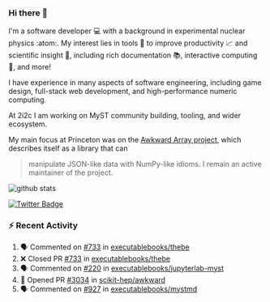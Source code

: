 ### Hi there 👋 

I'm a software developer 💻 with a background in experimental nuclear physics :atom:. My interest lies in tools :wrench: to improve productivity :chart_with_upwards_trend: and scientific insight :telescope:, including rich documentation 📚, interactive computing 🧮, and more! 

I have experience in many aspects of software engineering, including game design, full-stack web development, and high-performance numeric computing. 

At 2i2c I am working on MyST community building, tooling, and wider ecosystem. 

My main focus at Princeton was on the [Awkward Array project](awkward-array.org/), which describes itself as a library that can 
> manipulate JSON-like data with NumPy-like idioms. I remain an active maintainer of the project. 

![github stats](https://github-readme-stats.vercel.app/api?username=agoose77&show_icons=true&hide_rank=true&hide_title=true&bg_color=30,e76445,904e95&text_color=efe3ec&icon_color=efe3ec)
<!--
**agoose77/agoose77** is a ✨ _special_ ✨ repository because its `README.md` (this file) appears on your GitHub profile.

Here are some ideas to get you started:

- 🔭 I’m currently working on ...
- 🌱 I’m currently learning ...
- 👯 I’m looking to collaborate on ...
- 🤔 I’m looking for help with ...
- 💬 Ask me about ...
- 📫 How to reach me: ...
- 😄 Pronouns: ...
- ⚡ Fun fact: ...
-->

[![Twitter Badge](https://img.shields.io/twitter/follow/agoose77?style=flat-square&logo=Twitter&logoColor=white&color=cornflowerblue)](https://twitter.com/agoose77)

### :zap: Recent Activity

<!--START_SECTION:activity-->
1. 🗣 Commented on [#733](https://github.com/executablebooks/thebe/pull/733#issuecomment-1966102032) in [executablebooks/thebe](https://github.com/executablebooks/thebe)
2. ❌ Closed PR [#733](https://github.com/executablebooks/thebe/pull/733) in [executablebooks/thebe](https://github.com/executablebooks/thebe)
3. 🗣 Commented on [#220](https://github.com/executablebooks/jupyterlab-myst/issues/220#issuecomment-1964134021) in [executablebooks/jupyterlab-myst](https://github.com/executablebooks/jupyterlab-myst)
4. 💪 Opened PR [#3034](https://github.com/scikit-hep/awkward/pull/3034) in [scikit-hep/awkward](https://github.com/scikit-hep/awkward)
5. 🗣 Commented on [#927](https://github.com/executablebooks/mystmd/issues/927#issuecomment-1959795542) in [executablebooks/mystmd](https://github.com/executablebooks/mystmd)
<!--END_SECTION:activity-->

